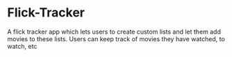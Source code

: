 # Flick-Tracker
A flick tracker app which lets users to create custom lists and let them add movies to these lists. Users can keep track of movies they have watched, to watch, etc
